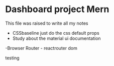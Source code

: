 # Dashboard project Mern
This file was raised to write all my notes

 - CSSbaseline just do the css default props
 - Study about the material ui documentation
 
 -Browser Router - reactrouter dom
 
 testing
 
